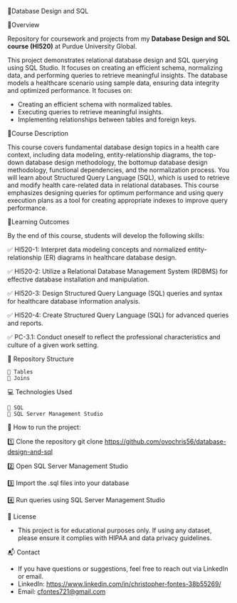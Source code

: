 📁Database Design and SQL

📌Overview

Repository for coursework and projects from  my **Database Design and SQL course (HI520)** at Purdue University Global.

This project demonstrates relational database design and SQL querying using SQL Studio. It focuses on creating an efficient schema, normalizing data, and performing queries to retrieve meaningful insights. The database models a healthcare scenario using sample data, ensuring data integrity and optimized performance. It focuses on:

  - Creating an efficient schema with normalized tables.
  - Executing queries to retrieve meaningful insights.
  - Implementing relationships between tables and foreign keys.
    
📖Course Description 

This course covers fundamental database design topics in a health care context, including data modeling, entity-relationship diagrams, the top-down database design methodology, the bottomup database design methodology, functional dependencies, and the normalization process. You will learn about Structured Query Language (SQL), which is used to retrieve and modify health
care-related data in relational databases. This course emphasizes designing queries for optimum performance and using query execution plans as a tool for creating appropriate indexes to improve query performance.

🎯Learning Outcomes

By the end of this course, students will develop the following skills:

✅ HI520-1: Interpret data modeling concepts and normalized entity-relationship (ER) diagrams in healthcare database design.

✅ HI520-2: Utilize a Relational Database Management System (RDBMS) for effective database installation and manipulation.

✅ HI520-3: Design Structured Query Language (SQL) queries and syntax for healthcare database information analysis.

✅ HI520-4: Create Structured Query Language (SQL) for advanced queries and reports.

✅ PC-3.1: Conduct oneself to reflect the professional characteristics and culture of a given work setting.

📁 Repository Structure

    📁 Tables
    📁 Joins

💻 Technologies Used

    📁 SQL
    📁 SQL Server Management Studio

🚀 How to run the project:

  1️⃣ Clone the repository
    git clone https://github.com/ovochris56/database-design-and-sql
    
  2️⃣ Open SQL Server Management Studio
  
  3️⃣ Import the .sql files into your database

  4️⃣ Run queries using SQL Server Management Studio

📜 License

  - This project is for educational purposes only. If using any dataset, please ensure it complies with HIPAA and data privacy guidelines.

📬 Contact

  - If you have questions or suggestions, feel free to reach out via LinkedIn or email.
  - LinkedIn: https://www.linkedin.com/in/christopher-fontes-38b55269/
  - Email: cfontes721@gmail.com 
